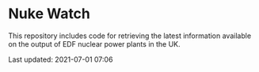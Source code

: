 # Nuke Watch

This repository includes code for retrieving the latest information available on the output of EDF nuclear power plants in the UK.

Last updated: 2021-07-01 07:06